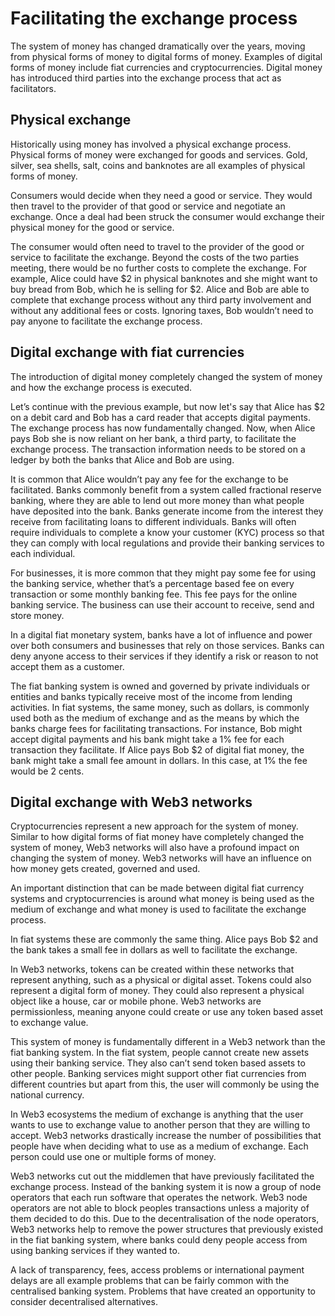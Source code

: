 # Facilitating the exchange process

The system of money has changed dramatically over the years, moving from physical forms of money to digital forms of money. Examples of digital forms of money include fiat currencies and cryptocurrencies. Digital money has introduced third parties into the exchange process that act as facilitators.&#x20;



## Physical exchange

Historically using money has involved a physical exchange process. Physical forms of money were exchanged for goods and services. Gold, silver, sea shells, salt, coins and banknotes are all examples of physical forms of money.

Consumers would decide when they need a good or service. They would then travel to the provider of that good or service and negotiate an exchange. Once a deal had been struck the consumer would exchange their physical money for the good or service.

The consumer would often need to travel to the provider of the good or service to facilitate the exchange. Beyond the costs of the two parties meeting, there would be no further costs to complete the exchange. For example, Alice could have $2 in physical banknotes and she might want to buy bread from Bob, which he is selling for $2. Alice and Bob are able to complete that exchange process without any third party involvement and without any additional fees or costs. Ignoring taxes, Bob wouldn’t need to pay anyone to facilitate the exchange process.



## Digital exchange with fiat currencies

The introduction of digital money completely changed the system of money and how the exchange process is executed.

Let’s continue with the previous example, but now let's say that Alice has $2 on a debit card and Bob has a card reader that accepts digital payments. The exchange process has now fundamentally changed. Now, when Alice pays Bob she is now reliant on her bank, a third party, to facilitate the exchange process. The transaction information needs to be stored on a ledger by both the banks that Alice and Bob are using.

It is common that Alice wouldn’t pay any fee for the exchange to be facilitated. Banks commonly benefit from a system called fractional reserve banking, where they are able to lend out more money than what people have deposited into the bank. Banks generate income from the interest they receive from facilitating loans to different individuals. Banks will often require individuals to complete a know your customer (KYC) process so that they can comply with local regulations and provide their banking services to each individual.

For businesses, it is more common that they might pay some fee for using the banking service, whether that’s a percentage based fee on every transaction or some monthly banking fee. This fee pays for the online banking service. The business can use their account to receive, send and store money.

In a digital fiat monetary system, banks have a lot of influence and power over both consumers and businesses that rely on those services. Banks can deny anyone access to their services if they identify a risk or reason to not accept them as a customer.

The fiat banking system is owned and governed by private individuals or entities and banks typically receive most of the income from lending activities. In fiat systems, the same money, such as dollars, is commonly used both as the medium of exchange and as the means by which the banks charge fees for facilitating transactions. For instance, Bob might accept digital payments and his bank might take a 1% fee for each transaction they facilitate. If Alice pays Bob $2 of digital fiat money, the bank might take a small fee amount in dollars. In this case, at 1% the fee would be 2 cents.



## Digital exchange with Web3 networks

Cryptocurrencies represent a new approach for the system of money. Similar to how digital forms of fiat money have completely changed the system of money, Web3 networks will also have a profound impact on changing the system of money. Web3 networks will have an influence on how money gets created, governed and used.

An important distinction that can be made between digital fiat currency systems and cryptocurrencies is around what money is being used as the medium of exchange and what money is used to facilitate the exchange process.

In fiat systems these are commonly the same thing. Alice pays Bob $2 and the bank takes a small fee in dollars as well to facilitate the exchange.

In Web3 networks, tokens can be created within these networks that represent anything, such as a physical or digital asset. Tokens could also represent a digital form of money. They could also represent a physical object like a house, car or mobile phone. Web3 networks are permissionless, meaning anyone could create or use any token based asset to exchange value.

This system of money is fundamentally different in a Web3 network than the fiat banking system. In the fiat system, people cannot create new assets using their banking service. They also can’t send token based assets to other people. Banking services might support other fiat currencies from different countries but apart from this, the user will commonly be using the national currency.

In Web3 ecosystems the medium of exchange is anything that the user wants to use to exchange value to another person that they are willing to accept. Web3 networks drastically increase the number of possibilities that people have when deciding what to use as a medium of exchange. Each person could use one or multiple forms of money.

Web3 networks cut out the middlemen that have previously facilitated the exchange process. Instead of the banking system it is now a group of node operators that each run software that operates the network. Web3 node operators are not able to block peoples transactions unless a majority of them decided to do this. Due to the decentralisation of the node operators, Web3 networks help to remove the power structures that previously existed in the fiat banking system, where banks could deny people access from using banking services if they wanted to.

A lack of transparency, fees, access problems or international payment delays are all example problems that can be fairly common with the centralised banking system. Problems that have created an opportunity to consider decentralised alternatives.
